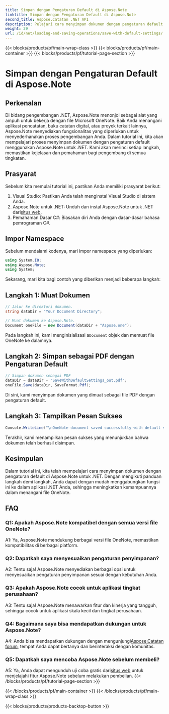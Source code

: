 ```yaml
---
title: Simpan dengan Pengaturan Default di Aspose.Note
linktitle: Simpan dengan Pengaturan Default di Aspose.Note
second_title: Aspose.Catatan .NET API
description: Pelajari cara menyimpan dokumen dengan pengaturan default di Aspose.Note untuk .NET melalui panduan langkah demi langkah.
weight: 29
url: /id/net/loading-and-saving-operations/save-with-default-settings/
---
```


{{< blocks/products/pf/main-wrap-class >}}
{{< blocks/products/pf/main-container >}}
{{< blocks/products/pf/tutorial-page-section >}}

# Simpan dengan Pengaturan Default di Aspose.Note

## Perkenalan

Di bidang pengembangan .NET, Aspose.Note menonjol sebagai alat yang ampuh untuk bekerja dengan file Microsoft OneNote. Baik Anda menangani aplikasi pencatatan, buku catatan digital, atau proyek terkait lainnya, Aspose.Note menyediakan fungsionalitas yang diperlukan untuk menyederhanakan proses pengembangan Anda. Dalam tutorial ini, kita akan mempelajari proses menyimpan dokumen dengan pengaturan default menggunakan Aspose.Note untuk .NET. Kami akan merinci setiap langkah, memastikan kejelasan dan pemahaman bagi pengembang di semua tingkatan.

## Prasyarat

Sebelum kita memulai tutorial ini, pastikan Anda memiliki prasyarat berikut:

1. Visual Studio: Pastikan Anda telah menginstal Visual Studio di sistem Anda.
2.  Aspose.Note untuk .NET: Unduh dan instal Aspose.Note untuk .NET dari[situs web](https://releases.aspose.com/note/net/).
3. Pemahaman Dasar C#: Biasakan diri Anda dengan dasar-dasar bahasa pemrograman C#.

## Impor Namespace

Sebelum mendalami kodenya, mari impor namespace yang diperlukan:

```csharp
using System.IO;
using Aspose.Note;
using System;
```

Sekarang, mari kita bagi contoh yang diberikan menjadi beberapa langkah:

## Langkah 1: Muat Dokumen

```csharp
// Jalur ke direktori dokumen.
string dataDir = "Your Document Directory";

// Muat dokumen ke Aspose.Note.
Document oneFile = new Document(dataDir + "Aspose.one");
```

 Pada langkah ini, kami menginisialisasi a`Document` objek dan memuat file OneNote ke dalamnya.

## Langkah 2: Simpan sebagai PDF dengan Pengaturan Default

```csharp
// Simpan dokumen sebagai PDF
dataDir = dataDir + "SaveWithDefaultSettings_out.pdf";
oneFile.Save(dataDir, SaveFormat.Pdf);
```

Di sini, kami menyimpan dokumen yang dimuat sebagai file PDF dengan pengaturan default.

## Langkah 3: Tampilkan Pesan Sukses

```csharp
Console.WriteLine("\nOneNote document saved successfully with default settings.\nFile saved at " + dataDir); 
```

Terakhir, kami menampilkan pesan sukses yang menunjukkan bahwa dokumen telah berhasil disimpan.

## Kesimpulan

Dalam tutorial ini, kita telah mempelajari cara menyimpan dokumen dengan pengaturan default di Aspose.Note untuk .NET. Dengan mengikuti panduan langkah demi langkah, Anda dapat dengan mudah menggabungkan fungsi ini ke dalam aplikasi .NET Anda, sehingga meningkatkan kemampuannya dalam menangani file OneNote.

## FAQ

### Q1: Apakah Aspose.Note kompatibel dengan semua versi file OneNote?

A1: Ya, Aspose.Note mendukung berbagai versi file OneNote, memastikan kompatibilitas di berbagai platform.

### Q2: Dapatkah saya menyesuaikan pengaturan penyimpanan?

A2: Tentu saja! Aspose.Note menyediakan berbagai opsi untuk menyesuaikan pengaturan penyimpanan sesuai dengan kebutuhan Anda.

### Q3: Apakah Aspose.Note cocok untuk aplikasi tingkat perusahaan?

A3: Tentu saja! Aspose.Note menawarkan fitur dan kinerja yang tangguh, sehingga cocok untuk aplikasi skala kecil dan tingkat perusahaan.

### Q4: Bagaimana saya bisa mendapatkan dukungan untuk Aspose.Note?

 A4: Anda bisa mendapatkan dukungan dengan mengunjungi[Aspose.Catatan forum](https://forum.aspose.com/c/note/28), tempat Anda dapat bertanya dan berinteraksi dengan komunitas.

### Q5: Dapatkah saya mencoba Aspose.Note sebelum membeli?

 A5: Ya, Anda dapat mengunduh uji coba gratis dari[situs web](https://releases.aspose.com/) untuk menjelajahi fitur Aspose.Note sebelum melakukan pembelian.
{{< /blocks/products/pf/tutorial-page-section >}}

{{< /blocks/products/pf/main-container >}}
{{< /blocks/products/pf/main-wrap-class >}}

{{< blocks/products/products-backtop-button >}}
